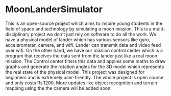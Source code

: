 # MoonLanderSimulator

This is an open-source project which aims to inspire young students in the field of space and technology by simulating a moon mission. This is a multi-disciplinary project we don't just rely on software to do all the work. We have a physical model of lander which has various sensors like gyro, accelerometer, camera, and wifi. Lander can transmit data and video feed
over wifi. On the other hand, we have our mission control center which is a program that receives the data sent from the lander just like a real moon mission.
The Control center filters this data and applies some maths to draw graphs and generate the rotation angles for the 3D model which represents the real state of the physical model.
This project was designed for beginners and is extremely user-friendly. The whole project is open source and only costs Rs.1200. More updates like object recognition and terrain mapping using the
the camera will be added soon.
